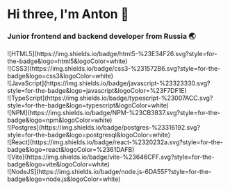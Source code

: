 <h1>Hi three, I'm Anton 👋</h1>

<h3>Junior frontend and backend developer from Russia 🌏</h2>

<section style="">
  <div>![HTML5](https://img.shields.io/badge/html5-%23E34F26.svg?style=for-the-badge&logo=html5&logoColor=white)</div>
  <div>![CSS3](https://img.shields.io/badge/css3-%231572B6.svg?style=for-the-badge&logo=css3&logoColor=white)</div>
  <div>![JavaScript](https://img.shields.io/badge/javascript-%23323330.svg?style=for-the-badge&logo=javascript&logoColor=%23F7DF1E)</div>
  <div>![TypeScript](https://img.shields.io/badge/typescript-%23007ACC.svg?style=for-the-badge&logo=typescript&logoColor=white)</div>
  <div>![NPM](https://img.shields.io/badge/NPM-%23CB3837.svg?style=for-the-badge&logo=npm&logoColor=white)</div>
  <div>![Postgres](https://img.shields.io/badge/postgres-%23316192.svg?style=for-the-badge&logo=postgresql&logoColor=white)</div>
  <div>![React](https://img.shields.io/badge/react-%2320232a.svg?style=for-the-badge&logo=react&logoColor=%2361DAFB)</div>
  <div>![Vite](https://img.shields.io/badge/vite-%23646CFF.svg?style=for-the-badge&logo=vite&logoColor=white)</div>
  <div>![NodeJS](https://img.shields.io/badge/node.js-6DA55F?style=for-the-badge&logo=node.js&logoColor=white)</div>
</section>
